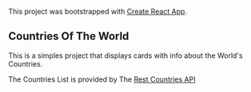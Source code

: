 This project was bootstrapped with [Create React App](https://github.com/facebook/create-react-app).

## Countries Of The World

This is a simples project that displays cards with info about the World's Countries.

The Countries List is provided by The [Rest Countries API](https://restcountries.eu/)

